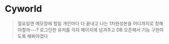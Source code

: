 # Cyworld
> 월요일엔 메모장에 할일 개인마다 다 끝내고
> 나는 1차완성본을 어디까지로 정해야할까---? 로그인한 유저를 각자 페이지에 넘겨주고 DB 오픈해서 기능 구현하도록 해봐야겠다
